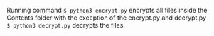 Running command `$ python3 encrypt.py` encrypts all files inside the Contents folder with the exception of the encrypt.py and decrypt.py \
`$ python3 decrypt.py` decrypts the files.
